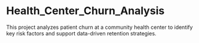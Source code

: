 # Health_Center_Churn_Analysis
This project analyzes patient churn at a community health center to identify key risk factors and support data-driven retention strategies.

